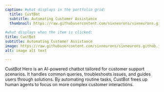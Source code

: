 ```yaml
---
caption: #what displays in the portfolio grid:
  title: CustBot
  subtitle: Automating Customer Assistance
  thumbnail: https://raw.githubusercontent.com/sixneurons/sixneurons.github.io/master/assets/img/portfolio/st%20(1).jpg
  
#what displays when the item is clicked:
title: CustBot
subtitle: Automating Customer Assistance
image: https://raw.githubusercontent.com/sixneurons/sixneurons.github.io/master/assets/img/portfolio/st%20(1).jpg
alt: image alt text

---
```


CustBot Hero is an AI-powered chatbot tailored for customer support scenarios. It handles common queries, troubleshoots issues, and guides users through solutions. By automating routine tasks, CustBot frees up human agents to focus on more complex customer interactions.
